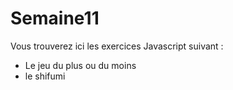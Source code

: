 # Semaine11

Vous trouverez ici les exercices Javascript suivant :

- Le jeu du plus ou du moins
- le shifumi 